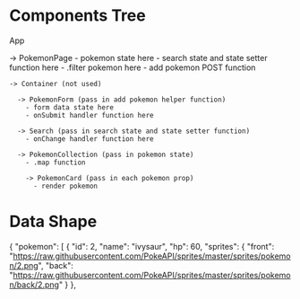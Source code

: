 # Components Tree
App

  -> PokemonPage
    - pokemon state here
    - search state and state setter function here
    - .filter pokemon here
    - add pokemon POST function

    -> Container (not used)

      -> PokemonForm (pass in add pokemon helper function)
        - form data state here
        - onSubmit handler function here

      -> Search (pass in search state and state setter function)
        - onChange handler function here

      -> PokemonCollection (pass in pokemon state)
        - .map function

        -> PokemonCard (pass in each pokemon prop)
          - render pokemon

# Data Shape
{
  "pokemon": [
    {
      "id": 2,
      "name": "ivysaur",
      "hp": 60,
      "sprites": {
        "front": "https://raw.githubusercontent.com/PokeAPI/sprites/master/sprites/pokemon/2.png",
        "back": "https://raw.githubusercontent.com/PokeAPI/sprites/master/sprites/pokemon/back/2.png"
      }
    },
